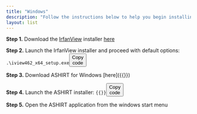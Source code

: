 ```yaml
---
title: "Windows"
description: "Follow the instructions below to help you begin installing Ashirt to your local desktop"
layout: list
---
```


**Step 1.** Download the <a href="https://www.irfanview.com/" target="_blank">IrfanView</a> installer [here](https://download.betanews.com/download/967963863-1/iview462_x64_setup.exe)

**Step 2.** Launch the IrfanView installer and proceed with default options:\
<code class="windows-code-smaller" id="launch-ir-fanview-installer">.\iview462_x64_setup.exe<button onClick="copyCode('launch-ir-fanview-installer')">Copy code</button></code>

**Step 3.** Download ASHIRT for Windows [here]({{<fetch-ashirt-version template="https://github.com/ashirt-ops/ashirt/releases/download/%[1]v/ashirt-%[1]v.exe">}})

**Step 4.** Launch the ASHIRT installer:
<code class="windows-code-smaller" id="launch-ashirt-installer">{{<fetch-ashirt-version template=".\ashirt-%[1]v.exe">}}<button onClick="copyCode('launch-ashirt-installer')">Copy code</button></code>

**Step 5.** Open the ASHIRT application from the windows start menu